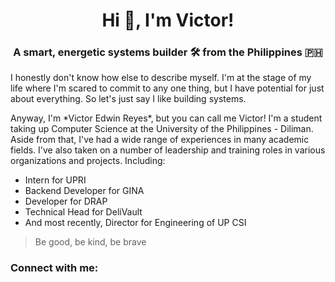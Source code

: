 <h1 align="center">Hi 👋, I'm Victor!</h1>
<h3 align="center">A smart, energetic systems builder 🛠️ from the Philippines 🇵🇭</h3>
<p> I honestly don't know how else to describe myself. I'm at the stage of my life where I'm scared to commit to any one thing, but I have potential for just about everything. So let's just say I like building systems. </p>

<p> Anyway, I'm *Victor Edwin Reyes*, but you can call me Victor! I'm a student taking up Computer Science at the University of the Philippines - Diliman. Aside from that, I've had a wide range of experiences in many academic fields. I've also taken on a number of leadership and training roles in various organizations and projects. Including: </p>

<ul>
<li> Intern for UPRI </li>
<li> Backend Developer for GINA </li>
<li> Developer for DRAP </li>
<li> Technical Head for DeliVault </li>
<li> And most recently, Director for Engineering of UP CSI </li>
</ul>

<p> </p>

> Be good, be kind, be brave

<h3 align="left">Connect with me:</h3>
<p align="left">
</p>

